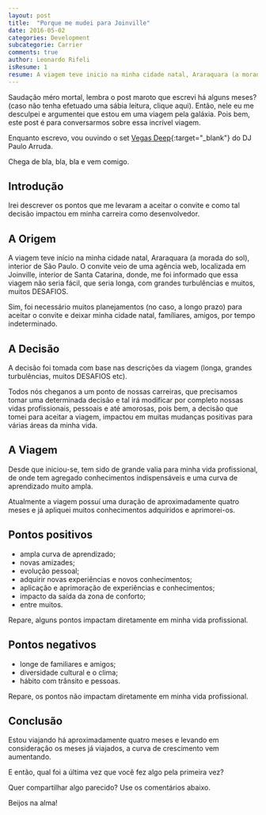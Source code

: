 ```yaml
---
layout: post
title:  "Porque me mudei para Joinville"
date: 2016-05-02
categories: Development
subcategorie: Carrier
comments: true
author: Leonardo Rifeli
isResume: 1
resume: A viagem teve inicio na minha cidade natal, Araraquara (a morada do sol), interior de São Paulo. O convite veio de uma agência web, localizada em Joinville, interior de Santa Catarina, donde, me foi informado que essa viagem não seria fácil, que seria longa, com grandes turbulências e muitos, muitos DESAFIOS.
---
```


Saudação méro mortal, lembra o post maroto que escrevi há alguns meses? (caso não tenha efetuado uma sábia leitura, clique aqui). Então, nele eu me desculpei e argumentei que estou em uma viagem pela galáxia. Pois bem, este post é para conversarmos sobre essa incrível viagem.

Enquanto escrevo, vou ouvindo o set [Vegas Deep](https://www.youtube.com/watch?v=v0X_tOCY_yQ){:target="_blank"} do DJ Paulo Arruda.

Chega de bla, bla, bla e vem comigo.

## Introdução

Irei descrever os pontos que me levaram a aceitar o convite e como tal decisão impactou em minha carreira como desenvolvedor.

## A Origem

A viagem teve início na minha cidade natal, Araraquara (a morada do sol), interior de São Paulo. O convite veio de uma agência web, localizada em Joinville, interior de Santa Catarina, donde, me foi informado que essa viagem não seria fácil, que seria longa, com grandes turbulências e muitos, muitos DESAFIOS.

Sim, foi necessário muitos planejamentos (no caso, a longo prazo) para aceitar o convite e deixar minha cidade natal, famíliares, amigos, por tempo indeterminado.

## A Decisão

A decisão foi tomada com base nas descrições da viagem (longa, grandes turbulências, muitos DESAFIOS etc).

Todos nós cheganos a um ponto de nossas carreiras, que precisamos tomar uma determinada decisão e tal irá modificar por completo nossas vidas profissionais, pessoais e até amorosas, pois bem, a decisão que tomei para aceitar a viagem, impactou em muitas mudanças positivas para várias áreas da minha vida.

## A Viagem

Desde que iniciou-se, tem sido de grande valia para minha vida profissional, de onde tem agregado conhecimentos indispensáveis e uma curva de aprendizado muito ampla.

Atualmente a viagem possuí uma duração de aproximadamente quatro meses e já apliquei muitos conhecimentos adquiridos e aprimorei-os.

## Pontos positivos

* ampla curva de aprendizado;
* novas amizades;
* evolução pessoal;
* adquirir novas experiências e novos conhecimentos;
* aplicação e aprimoração de experiências e conhecimentos;
* impacto da saída da zona de conforto;
* entre muitos.

Repare, alguns pontos impactam diretamente em minha vida profissional.

## Pontos negativos

* longe de familiares e amigos;
* diversidade cultural e o clima;
* hábito com trânsito e pessoas.

Repare, os pontos não impactam diretamente em minha vida profissional.

## Conclusão

Estou viajando há aproximadamente quatro meses e levando em consideração os meses já viajados, a curva de crescimento vem aumentando.

E então, qual foi a última vez que você fez algo pela primeira vez?

Quer compartilhar algo parecido? Use os comentários abaixo.

Beijos na alma!
